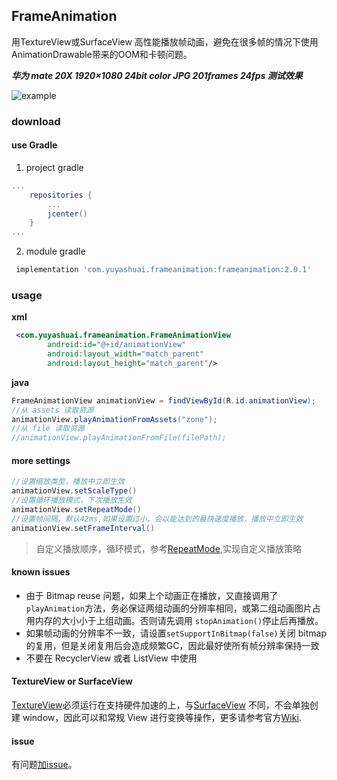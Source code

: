 ## FrameAnimation 
用TextureView或SurfaceView 高性能播放帧动画，避免在很多帧的情况下使用AnimationDrawable带来的OOM和卡顿问题。

***华为 mate 20X 1920×1080 24bit color JPG 201frames 24fps 测试效果***

![example](https://github.com/yuyashuai/PictureBed/blob/master/SVID_20190509_163330_1.gif?raw=true)

### download
#### use Gradle
1. project gradle
```groovy
...
    repositories {
        ...
        jcenter()
    }
...
```
2. module gradle
```groovy
 implementation 'com.yuyashuai.frameanimation:frameanimation:2.0.1'
```

### usage
**xml**

```xml
 <com.yuyashuai.frameanimation.FrameAnimationView
        android:id="@+id/animationView"
        android:layout_width="match_parent"
        android:layout_height="match_parent"/>
```
**java**

```java
FrameAnimationView animationView = findViewById(R.id.animationView);
//从 assets 读取资源
animationView.playAnimationFromAssets("zone");
//从 file 读取资源
//animationView.playAnimationFromFile(filePath);
```
#### more settings
```                java
//设置缩放类型，播放中立即生效
animationView.setScaleType()
//设置循环播放模式，下次播放生效
animationView.setRepeatMode()
//设置帧间隔，默认42ms,如果设置过小，会以能达到的最快速度播放，播放中立即生效
animationView.setFrameInterval()
```
> 自定义播放顺序，循环模式，参考[RepeatMode](https://github.com/yuyashuai/FrameAnimation/tree/master/frameanimation/src/main/java/com/yuyashuai/frameanimation/repeatmode),实现自定义播放策略
#### known issues

* 由于 Bitmap reuse 问题，如果上个动画正在播放，又直接调用了`playAnimation`方法，务必保证两组动画的分辨率相同，或第二组动画图片占用内存的大小小于上组动画。否则请先调用 `stopAnimation()`停止后再播放。
* 如果帧动画的分辨率不一致，请设置`setSupportInBitmap(false)`关闭 bitmap 的复用，但是关闭复用后会造成频繁GC，因此最好使所有帧分辨率保持一致
* 不要在 RecyclerView 或者 ListView 中使用
#### TextureView or SurfaceView
[TextureView](https://developer.android.com/reference/android/view/TextureView)必须运行在支持硬件加速的上，与[SurfaceView](https://developer.android.com/reference/android/view/SurfaceView) 不同，不会单独创建 window，因此可以和常规 View 进行变换等操作，更多请参考官方[Wiki](https://developer.android.com/reference/android/view/TextureView). 

#### issue

有问题[加issue](https://github.com/yuyashuai/SilkyAnimation/issues/new)。  